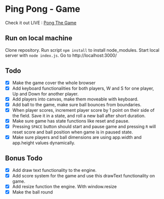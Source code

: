 # Ping Pong - Game

Check it out LIVE : [Pong The Game](https://pong-game-oradisc.netlify.app/)

## Run on local machine

Clone repository.
Run script `npm install` to install node_modules.
Start local server with `node index.js`.
Go to http://localhost:3000/

## Todo

- [x] Make the game cover the whole browser
- [x] Add keyboard functionalities for both players, W and S for one player, Up and Down for another player.
- [x] Add players into canvas, make them moveable with keyboard.
- [x] Add ball to the game, make sure ball bounces from boundaries.
- [x] When player scores, increment player score by 1 point on their side of the field. Save it in a state, and roll a new ball after short duration.
- [x] Make sure game has state functions like reset and pause.
- [x] Pressing `SPACE` button should start and pause game and pressing `R` will reset score and ball position when game is in paused state.
- [x] Make sure players and ball dimensions are using app.width and app.height values dynamically.

## Bonus Todo

- [x] Add draw text functionality to the engine.
- [x] Add score system for the game and use this drawText functionality on game.
- [x] Add resize function the engine. With window.resize
- [x] Make the ball round
